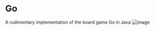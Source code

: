 # Go
A rudimentary implementation of the board game Go in Java
![image](https://user-images.githubusercontent.com/45834916/178520688-59d16143-fff0-4365-b1ac-ed8fe51e1dc7.png)
